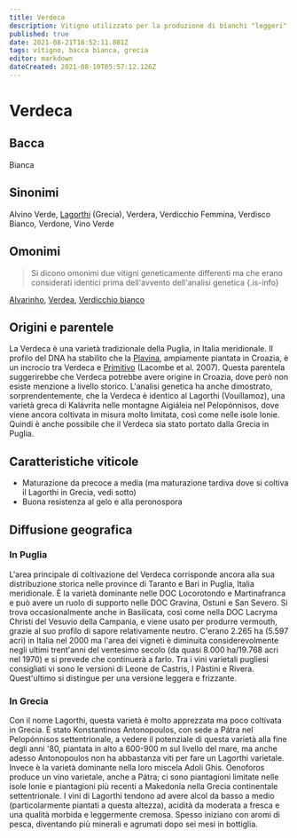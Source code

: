 ```yaml
---
title: Verdeca
description: Vitigno utilizzato per la produzione di bianchi "leggeri" in Puglia e, con il nome "Lagorthi", in Grecia.
published: true
date: 2021-08-21T16:52:11.801Z
tags: vitigno, bacca bianca, grecia
editor: markdown
dateCreated: 2021-08-10T05:57:12.126Z
---
```


# Verdeca

## Bacca
Bianca

## Sinonimi
Alvino Verde, [Lagorthi](/vitigni/bacca-bianca/lagorthi) (Grecia), Verdera, Verdicchio Femmina, Verdisco Bianco, Verdone, Vino Verde

## Omonimi
> Si dicono omonimi due vitigni geneticamente differenti ma che erano considerati identici prima dell'avvento dell'analisi genetica
{.is-info}

[Alvarinho](/vitigni/bacca-bianca/alvarinho), [Verdea](/vitigni/bacca-bianca/verdea), [Verdicchio bianco](/vitigni/bacca-bianca/verdicchio-bianco)

## Origini e parentele
La Verdeca è una varietà tradizionale della Puglia, in Italia meridionale. Il profilo del DNA ha stabilito che la [Plavina](/vitigni/bacca-bianca/plavina), ampiamente piantata in Croazia, è un incrocio tra Verdeca e [Primitivo](/vitigni/bacca-nera/primitivo) (Lacombe et al. 2007). Questa parentela suggerirebbe che Verdeca potrebbe avere origine in Croazia, dove però non esiste menzione a livello storico. L'analisi genetica ha anche dimostrato, sorprendentemente, che la Verdeca è identico al Lagorthi (Vouillamoz), una varietà greca di Kalávrita nelle montagne Aigiáleia nel Pelopónnisos, dove viene ancora coltivata in misura molto limitata, così come nelle isole Ionie. Quindi è anche possibile che il Verdeca sia stato portato dalla Grecia in Puglia.

## Caratteristiche viticole

- Maturazione da precoce a media (ma maturazione tardiva dove si coltiva il Lagorthi in Grecia, vedi sotto)
- Buona resistenza al gelo e alla peronospora

## Diffusione geografica

### In Puglia
L'area principale di coltivazione del Verdeca corrisponde ancora alla sua distribuzione storica nelle province di Taranto e Bari in Puglia, Italia meridionale. È la varietà dominante nelle DOC Locorotondo e Martinafranca e può avere un ruolo di supporto nelle DOC Gravina, Ostuni e San Severo. Si trova occasionalmente anche in Basilicata, così come nella DOC Lacryma Christi del Vesuvio della Campania, e viene usato per produrre vermouth, grazie al suo profilo di sapore relativamente neutro. C'erano 2.265 ha (5.597 acri) in Italia nel 2000 ma l'area dei vigneti è diminuita considerevolmente negli ultimi trent'anni del ventesimo secolo (da quasi 8.000 ha/19.768 acri nel 1970) e si prevede che continuerà a farlo. Tra i vini varietali pugliesi consigliati vi sono le versioni di Leone de Castris, I Pàstini e Rivera. Quest'ultimo si distingue per una versione leggera e frizzante.

### In Grecia

Con il nome Lagorthi, questa varietà è molto apprezzata ma poco coltivata in Grecia. È stato Konstantinos Antonopoulos, con sede a Pátra nel Pelopónnisos settentrionale, a vedere il potenziale di questa varietà alla fine degli anni '80, piantata in alto a 600-900 m sul livello del mare, ma anche adesso Antonopoulos non ha abbastanza viti per fare un Lagorthi varietale. Invece è la varietà dominante nella loro miscela Adoli Ghis. Oenoforos produce un vino varietale, anche a Pátra; ci sono piantagioni limitate nelle isole Ionie e piantagioni più recenti a Makedonía nella Grecia continentale settentrionale. I vini di Lagorthi tendono ad avere alcol da basso a medio (particolarmente piantati a questa altezza), acidità da moderata a fresca e una qualità morbida e leggermente cremosa. Spesso iniziano con aromi di pesca, diventando più minerali e agrumati dopo sei mesi in bottiglia.